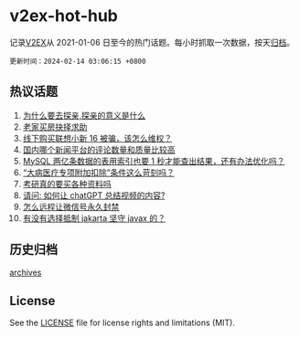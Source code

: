 # v2ex-hot-hub

 记录[V2EX](https://www.v2ex.com/)从 2021-01-06 日至今的热门话题。每小时抓取一次数据，按天[归档](archives)。

`更新时间：2024-02-14 03:06:15 +0800`

## 热议话题

1. [为什么要去探亲,探亲的意义是什么](https://www.v2ex.com/t/1015457)
1. [老家买房抉择求助](https://www.v2ex.com/t/1015514)
1. [线下购买联想小新 16 被骗，该怎么维权？](https://www.v2ex.com/t/1015462)
1. [国内哪个新闻平台的评论数量和质量比较高](https://www.v2ex.com/t/1015497)
1. [MySQL 两亿条数据的表用索引也要 1 秒才能查出结果，还有办法优化吗？](https://www.v2ex.com/t/1015507)
1. [“大病医疗专项附加扣除”条件这么苛刻吗？](https://www.v2ex.com/t/1015476)
1. [考研真的要买各种资料吗](https://www.v2ex.com/t/1015488)
1. [请问: 如何让 chatGPT 总结视频的内容?](https://www.v2ex.com/t/1015459)
1. [怎么远程让微信号永久封禁](https://www.v2ex.com/t/1015525)
1. [有没有选择抵制 jakarta 坚守 javax 的？](https://www.v2ex.com/t/1015516)

## 历史归档

[archives](archives)

## License

See the [LICENSE](LICENSE) file for license rights and limitations (MIT).
